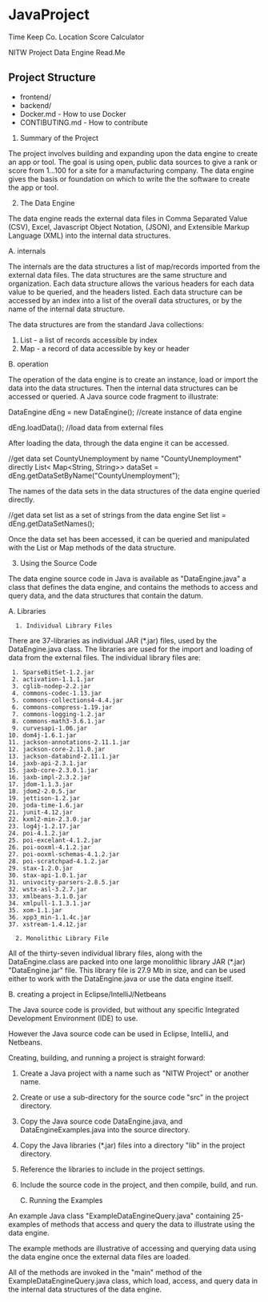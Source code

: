 # JavaProject
Time Keep Co. Location Score Calculator

NITW Project Data Engine Read.Me


## Project Structure

* frontend/ 
* backend/
* Docker.md - How to use Docker
* CONTIBUTING.md - How to contribute 


1. Summary of the Project

The project involves building and expanding upon the data engine to create an 
app or tool. The goal is using open, public data sources to give a rank or 
score from 1...100 for a site for a manufacturing company. The data engine 
gives the basis or foundation on which to write the the software to create 
the app or tool.

2. The Data Engine

The data engine reads the external data files in Comma Separated Value (CSV), 
Excel, Javascript Object Notation, (JSON), and Extensible Markup Language 
(XML) into the internal data structures.

A. internals

The internals are the data structures a list of map/records imported from the 
external data files. The data structures are the same structure and 
organization. Each data structure allows the various headers for each data 
value to be queried, and the headers listed. Each data structure can be 
accessed by an index into a list of the overall data structures, or by the 
name of the internal data structure.

The data structures are from the standard Java collections:

1. List - a list of records accessible by index
2. Map  - a record of data accessible by key or header

B. operation

The operation of the data engine is to create an instance, load or import the 
data into the data structures. Then the internal data structures can be 
accessed or queried. A Java source code fragment to illustrate:

  DataEngine dEng = new DataEngine(); //create instance of data engine
  
  dEng.loadData(); //load data from external files
  
  After loading the data, through the data engine it can be accessed. 
  
  //get data set CountyUnemployment by name "CountyUnemployment" directly
  List< Map<String, String>> dataSet = dEng.getDataSetByName("CountyUnemployment");

  The names of the data sets in the data structures of the data engine 
  queried directly.
  
  //get data set list as a set of strings from the data engine
  Set<String> list = dEng.getDataSetNames();

  Once the data set has been accessed, it can be queried and manipulated with 
  the List or Map methods of the data structure.

3. Using the Source Code

The data engine source code in Java is available as "DataEngine.java" a class 
that defines the data engine, and contains the methods to access and query 
data, and the data structures that contain the datum.

   A. Libraries

      1. Individual Library Files

There are 37-libraries as individual JAR (*.jar) files, used by the 
DataEngine.java class. The libraries are used for the import and loading of 
data from the external files. The individual library files are:

     1. SparseBitSet-1.2.jar
     2. activation-1.1.1.jar
     3. cglib-nodep-2.2.jar
     4. commons-codec-1.13.jar
     5. commons-collections4-4.4.jar
     6. commons-compress-1.19.jar
     7. commons-logging-1.2.jar
     8. commons-math3-3.6.1.jar
     9. curvesapi-1.06.jar
    10. dom4j-1.6.1.jar
    11. jackson-annotations-2.11.1.jar
    12. jackson-core-2.11.0.jar
    13. jackson-databind-2.11.1.jar
    14. jaxb-api-2.3.1.jar
    15. jaxb-core-2.3.0.1.jar
    16. jaxb-impl-2.3.2.jar
    17. jdom-1.1.3.jar
    18. jdom2-2.0.5.jar
    19. jettison-1.2.jar
    20. joda-time-1.6.jar
    21. junit-4.12.jar
    22. kxml2-min-2.3.0.jar
    23. log4j-1.2.17.jar
    24. poi-4.1.2.jar
    25. poi-excelant-4.1.2.jar
    26. poi-ooxml-4.1.2.jar
    27. poi-ooxml-schemas-4.1.2.jar
    28. poi-scratchpad-4.1.2.jar
    29. stax-1.2.0.jar
    30. stax-api-1.0.1.jar
    31. univocity-parsers-2.8.5.jar
    32. wstx-asl-3.2.7.jar
    33. xmlbeans-3.1.0.jar
    34. xmlpull-1.1.3.1.jar
    35. xom-1.1.jar
    36. xpp3_min-1.1.4c.jar
    37. xstream-1.4.12.jar

      2. Monolithic Library File

All of the thirty-seven individual library files, along with the 
DataEngine.class are packed into one large monolithic library JAR (*.jar) 
"DataEngine.jar" file. This library file is 27.9 Mb in size, and can be used 
either to work with the DataEngine.java or use the data engine itself. 

   B. creating a project in Eclipse/IntelliJ/Netbeans

The Java source code is provided, but without any specific Integrated 
Development Environment (IDE) to use.

However the Java source code can be used in Eclipse, IntelliJ, and Netbeans. 

Creating, building, and running a project is straight forward: 

1. Create a Java project with a name such as "NITW Project" or another name.

2. Create or use a sub-directory for the source code "src" in the project 
   directory.

3. Copy the Java source code DataEngine.java, and DataEngineExamples.java 
   into the source directory.

4. Copy the Java libraries (*.jar) files into a directory "lib" in the 
   project directory.

5. Reference the libraries to include in the project settings.

6. Include the source code in the project, and then compile, build, and run.

   C. Running the Examples 

An example Java class "ExampleDataEngineQuery.java" containing 25-examples of 
methods that access and query the data to illustrate using the data engine.
 
The example methods are illustrative of accessing and querying data using the 
data engine once the external data files are loaded.

All of the methods are invoked in the "main" method of the 
ExampleDataEngineQuery.java class, which load, access, and query data in the 
internal data structures of the data engine.
